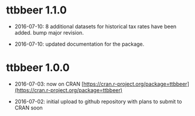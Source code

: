 # ttbbeer 1.1.0

* 2016-07-10: 8 additional datasets for historical tax rates have been added. bump major revision.

* 2016-07-10: updated documentation for the package.

# ttbbeer 1.0.0

* 2016-07-03: now on CRAN [https://cran.r-project.org/package=ttbbeer](https://cran.r-project.org/package=ttbbeer)

* 2016-07-02: initial upload to github repository with plans to submit to CRAN soon



